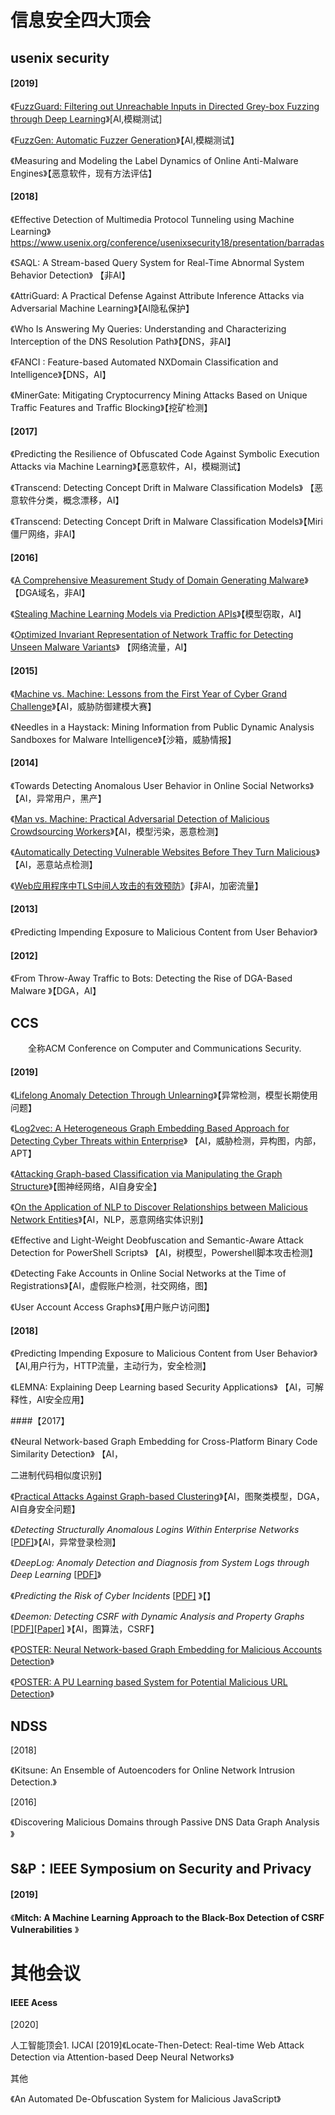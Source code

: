 # 信息安全四大顶会

## usenix security

#### [2019]

《[FuzzGuard: Filtering out Unreachable Inputs in Directed Grey-box Fuzzing through Deep Learning](https://www.usenix.org/conference/usenixsecurity20/presentation/zong)》[AI,模糊测试]  

《[FuzzGen: Automatic Fuzzer Generation](https://www.usenix.org/conference/usenixsecurity20/presentation/ispoglou)》【AI,模糊测试】  

《Measuring and Modeling the Label Dynamics of Online Anti-Malware Engines》【恶意软件，现有方法评估】  

#### [2018]

《Effective Detection of Multimedia Protocol Tunneling using Machine Learning》https://www.usenix.org/conference/usenixsecurity18/presentation/barradas  

《SAQL: A Stream-based Query System for Real-Time Abnormal System Behavior Detection》   【非AI】  

《AttriGuard: A Practical Defense Against Attribute Inference Attacks via Adversarial Machine Learning》【AI隐私保护】  

《Who Is Answering My Queries: Understanding and Characterizing Interception of the DNS Resolution Path》【DNS，非AI】  

《FANCI : Feature-based Automated NXDomain Classification and Intelligence》【DNS，AI】  

《MinerGate: Mitigating Cryptocurrency Mining Attacks Based on Unique Traffic Features and Traffic Blocking》【挖矿检测】   

#### [2017]

《Predicting the Resilience of Obfuscated Code Against Symbolic Execution Attacks via Machine Learning》【恶意软件，AI，模糊测试】  

《Transcend: Detecting Concept Drift in Malware Classification Models》 【恶意软件分类，概念漂移，AI】  

《Transcend: Detecting Concept Drift in Malware Classification Models》【Miri僵尸网络，非AI】   

####  [2016]

《[A Comprehensive Measurement Study of Domain Generating Malware](https://www.usenix.org/conference/usenixsecurity16/technical-sessions/presentation/plohmann)》【DGA域名，非AI】   

《[Stealing Machine Learning Models via Prediction APIs](https://www.usenix.org/conference/usenixsecurity16/technical-sessions/presentation/tramer)》【模型窃取，AI】  

《[Optimized Invariant Representation of Network Traffic for Detecting Unseen Malware Variants](https://www.usenix.org/conference/usenixsecurity16/technical-sessions/presentation/bartos)》 【网络流量，AI】  

####  [2015]

《[Machine vs. Machine: Lessons from the First Year of Cyber Grand Challenge](https://www.usenix.org/conference/usenixsecurity15/technical-sessions/presentation/walker)》【AI，威胁防御建模大赛】  

《Needles in a Haystack: Mining Information from Public Dynamic Analysis Sandboxes for Malware Intelligence》【沙箱，威胁情报】  

####  [2014]

《Towards Detecting Anomalous User Behavior in Online Social Networks》【AI，异常用户，黑产】  

《[Man vs. Machine: Practical Adversarial Detection of Malicious Crowdsourcing Workers](https://www.usenix.org/conference/usenixsecurity14/technical-sessions/presentation/wang)》【AI，模型污染，恶意检测】   

《[Automatically Detecting Vulnerable Websites Before They Turn Malicious](https://www.usenix.org/conference/usenixsecurity14/technical-sessions/presentation/soska)》【AI，恶意站点检测】  

《[Web应用程序中TLS中间人攻击的有效预防](https://www.usenix.org/conference/usenixsecurity14/technical-sessions/presentation/karapanos)》【非AI，加密流量】  

####  [2013]

《Predicting Impending Exposure to Malicious Content from User Behavior》

#### [2012]

《From Throw-Away Traffic to Bots: Detecting the Rise of DGA-Based Malware 》【DGA，AI】 



## CCS

&emsp;&emsp;全称ACM Conference on Computer and Communications Security.

#### [2019]  

《[Lifelong Anomaly Detection Through Unlearning](https://dl.acm.org/authorize?N697113)》【异常检测，模型长期使用问题】  

《[Log2vec: A Heterogeneous Graph Embedding Based Approach for Detecting Cyber Threats within Enterprise](https://dl.acm.org/authorize?N697143)》 【AI，威胁检测，异构图，内部，APT】  

《[Attacking Graph-based Classification via Manipulating the Graph Structure](https://dl.acm.org/authorize?N697267)》【图神经网络，AI自身安全】  

《[On the Application of NLP to Discover Relationships between Malicious Network Entities](https://dl.acm.org/authorize?N697226)》【AI，NLP，恶意网络实体识别】 

《Effective and Light-Weight Deobfuscation and Semantic-Aware Attack Detection for PowerShell Scripts》 【AI，树模型，Powershell脚本攻击检测】

《Detecting Fake Accounts in Online Social Networks at the Time of Registrations》【AI，虚假账户检测，社交网络，图】

《User Account Access Graphs》【用户账户访问图】

#### [2018]

《Predicting Impending Exposure to Malicious Content from User Behavior》  【AI,用户行为，HTTP流量，主动行为，安全检测】

《LEMNA: Explaining Deep Learning based Security Applications》 【AI，可解释性，AI安全应用】



####【2017】

《Neural Network-based Graph Embedding for Cross-Platform Binary Code Similarity Detection》 【AI，

二进制代码相似度识别】

《[Practical Attacks Against Graph-based Clustering](https://acmccs.github.io/papers/p1125-chenA.pdf)》【AI，图聚类模型，DGA，AI自身安全问题】

《*Detecting Structurally Anomalous Logins Within Enterprise Networks* [[PDF\]](https://acmccs.github.io/papers/p1273-siadatiA.pdf)》【AI，异常登录检测】

《*DeepLog: Anomaly Detection and Diagnosis from System Logs through Deep Learning* [[PDF\]](https://acmccs.github.io/papers/p1285-duA.pdf)》

《*Predicting the Risk of Cyber Incidents* [[PDF\]](https://acmccs.github.io/papers/p1299-bilgeA.pdf) 》【】

《*Deemon: Detecting CSRF with Dynamic Analysis and Property Graphs* [[PDF\]](https://acmccs.github.io/papers/p1757-pellegrinoA.pdf)[[Paper\]](https://arxiv.org/pdf/1708.08786.pdf) 》【AI，图算法，CSRF】

《[POSTER: Neural Network-based Graph Embedding for Malicious Accounts Detection](https://dl.acm.org/doi/10.1145/3133956.3138827)》

《[POSTER: A PU Learning based System for Potential Malicious URL Detection](https://dl.acm.org/doi/10.1145/3133956.3138825)》

## NDSS

[2018]

《Kitsune: An Ensemble of Autoencoders for Online Network Intrusion Detection.》

 [2016]

《Discovering Malicious Domains through Passive DNS Data Graph Analysis 》                



## S&P：IEEE Symposium on Security and Privacy

#### [2019]

《**Mitch: A Machine Learning Approach to the Black-Box Detection of CSRF Vulnerabilities** 》











# 其他会议

#### IEEE Acess

[2020]





















人工智能顶会1.  IJCAI               [2019]《Locate-Then-Detect: Real-time Web Attack Detection via Attention-based Deep Neural Networks》 





其他

《An Automated De-Obfuscation System for Malicious JavaScript》